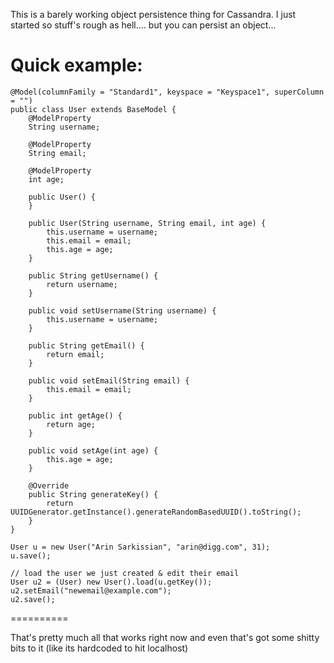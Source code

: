 This is a barely working object persistence thing for Cassandra.
I just started so stuff's rough as hell.... but you can persist an object...

# Quick example:

    
    @Model(columnFamily = "Standard1", keyspace = "Keyspace1", superColumn = "")
    public class User extends BaseModel {
        @ModelProperty
        String username;

        @ModelProperty
        String email;

        @ModelProperty
        int age;

        public User() {
        }

        public User(String username, String email, int age) {
            this.username = username;
            this.email = email;
            this.age = age;
        }

        public String getUsername() {
            return username;
        }

        public void setUsername(String username) {
            this.username = username;
        }

        public String getEmail() {
            return email;
        }

        public void setEmail(String email) {
            this.email = email;
        }

        public int getAge() {
            return age;
        }

        public void setAge(int age) {
            this.age = age;
        }

        @Override
        public String generateKey() {
            return UUIDGenerator.getInstance().generateRandomBasedUUID().toString();
        }
    }

    User u = new User("Arin Sarkissian", "arin@digg.com", 31);
    u.save();

    // load the user we just created & edit their email
    User u2 = (User) new User().load(u.getKey());
    u2.setEmail("newemail@example.com");
    u2.save();

==========

That's pretty much all that works right now and even that's got some shitty bits to it (like its hardcoded to hit localhost)

